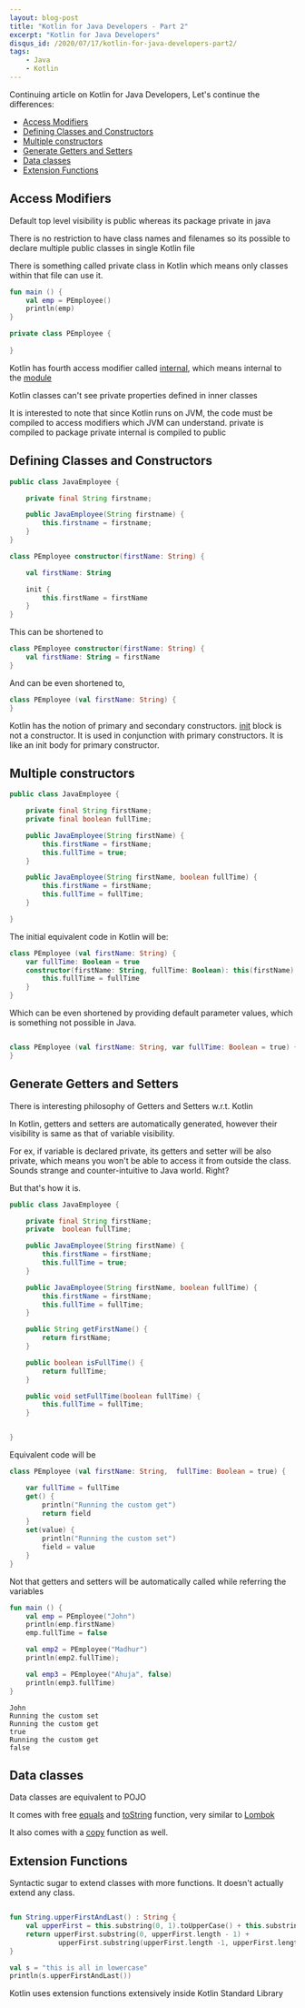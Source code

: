 ```yaml
---
layout: blog-post
title: "Kotlin for Java Developers - Part 2"
excerpt: "Kotlin for Java Developers"
disqus_id: /2020/07/17/kotlin-for-java-developers-part2/
tags:
    - Java
    - Kotlin
---
```


Continuing article on Kotlin for Java Developers, Let's continue the differences:


* [Access Modifiers](#access)
* [Defining Classes and Constructors](#defining)
* [Multiple constructors](#multiple)
* [Generate Getters and Setters](#generate)
* [Data classes](#data)
* [Extension Functions](#extension)

<a name="access"></a>

## Access Modifiers

Default top level visibility is public whereas its package private in java

There is no restriction to have class names and filenames so its possible to declare multiple 
public classes in single Kotlin file

There is something called private class in Kotlin which means only classes within that file can use it.

```kotlin
fun main () {
    val emp = PEmployee()
    println(emp)
}

private class PEmployee {
    
}
```

Kotlin has fourth access modifier called [internal](https://kotlinlang.org/docs/reference/visibility-modifiers.html), which means internal to the [module](https://kotlinlang.org/docs/reference/visibility-modifiers.html)

Kotlin classes can't see private properties defined in inner classes

It is interested to note that since Kotlin runs on JVM, the code must be compiled to access modifiers which JVM can understand.
private is compiled to package private
internal is compiled to public

<a name="defining"></a>

## Defining Classes and Constructors

```java
public class JavaEmployee {

    private final String firstname;

    public JavaEmployee(String firstname) {
        this.firstname = firstname;
    }
}
```

```kotlin
class PEmployee constructor(firstName: String) {

    val firstName: String

    init {
        this.firstName = firstName
    }
}
```

This can be shortened to 
```kotlin
class PEmployee constructor(firstName: String) {
    val firstName: String = firstName
}
```

And can be even shortened to,

```kotlin
class PEmployee (val firstName: String) {
}

```

Kotlin has the notion of primary and secondary constructors.
[init](https://kotlinlang.org/docs/reference/classes.html) block is not a constructor. It is used in conjunction with primary constructors. It is like an init body for primary constructor.

<a name="multiple"></a>

## Multiple constructors

```java
public class JavaEmployee {

    private final String firstName;
    private final boolean fullTime;

    public JavaEmployee(String firstName) {
        this.firstName = firstName;
        this.fullTime = true;
    }

    public JavaEmployee(String firstName, boolean fullTime) {
        this.firstName = firstName;
        this.fullTime = fullTime;
    }

}
```

The initial equivalent code in Kotlin will be:
```kotlin
class PEmployee (val firstName: String) {
    var fullTime: Boolean = true
    constructor(firstName: String, fullTime: Boolean): this(firstName) {
        this.fullTime = fullTime
    }
}
```

Which can be even shortened by providing default parameter values, which is something not possible in Java.
```kotlin

class PEmployee (val firstName: String, var fullTime: Boolean = true) {
}
```
<a name="generate"></a>

## Generate Getters and Setters
There is interesting philosophy of Getters and Setters w.r.t. Kotlin

In Kotlin, getters and setters are automatically generated, however their visibility is same as that of variable visibility.

For ex, if variable is declared private, its getters and setter will be also private, which means you won't be able to access it from outside the class. Sounds strange and counter-intuitive to Java world. Right?

But that's how it is.

```java
public class JavaEmployee {

    private final String firstName;
    private  boolean fullTime;

    public JavaEmployee(String firstName) {
        this.firstName = firstName;
        this.fullTime = true;
    }

    public JavaEmployee(String firstName, boolean fullTime) {
        this.firstName = firstName;
        this.fullTime = fullTime;
    }

    public String getFirstName() {
        return firstName;
    }

    public boolean isFullTime() {
        return fullTime;
    }

    public void setFullTime(boolean fullTime) {
        this.fullTime = fullTime;
    }


}
```

Equivalent code will be

```kotlin
class PEmployee (val firstName: String,  fullTime: Boolean = true) {

    var fullTime = fullTime
    get() {
        println("Running the custom get")
        return field
    }
    set(value) {
        println("Running the custom set")
        field = value
    }
}
```

Not that getters and setters will be automatically called while referring the variables

```kotlin
fun main () {
    val emp = PEmployee("John")
    println(emp.firstName)
    emp.fullTime = false

    val emp2 = PEmployee("Madhur")
    println(emp2.fullTime);

    val emp3 = PEmployee("Ahuja", false)
    println(emp3.fullTime)
}
```

```console
John
Running the custom set
Running the custom get
true
Running the custom get
false
```

<a name="data"></a>

## Data classes

Data classes are equivalent to POJO

It comes with free [equals](https://kotlinlang.org/docs/reference/equality.html) and [toString](https://kotlinlang.org/docs/reference/data-classes.html) function, very similar to [Lombok](https://projectlombok.org/)

It also comes with a [copy](https://kotlinlang.org/docs/reference/data-classes.html) function as well.

<a name="extension"></a>

## Extension Functions

Syntactic sugar to extend classes with more functions. It doesn't actually extend any class.

```kotlin

fun String.upperFirstAndLast() : String {
    val upperFirst = this.substring(0, 1).toUpperCase() + this.substring(1)
    return upperFirst.substring(0, upperFirst.length - 1) +
            upperFirst.substring(upperFirst.length -1, upperFirst.length).toUpperCase()
}

val s = "this is all in lowercase"
println(s.upperFirstAndLast())
```

Kotlin uses extension functions extensively inside Kotlin Standard Library
